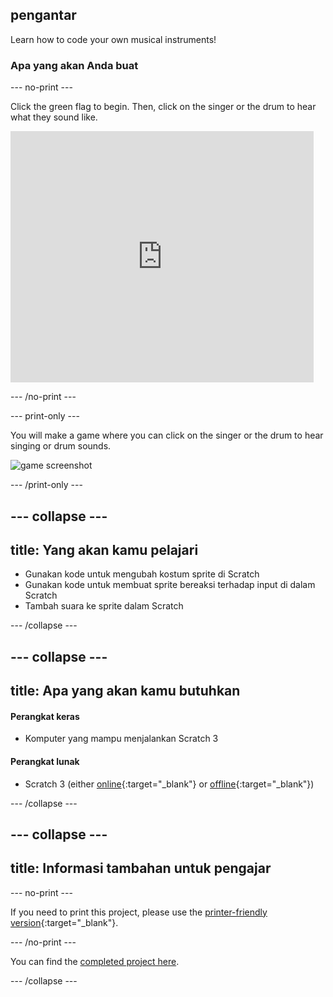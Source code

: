 ## pengantar

Learn how to code your own musical instruments!

### Apa yang akan Anda buat

\--- no-print \---

Click the green flag to begin. Then, click on the singer or the drum to hear what they sound like.

<div class="scratch-preview">
  <iframe allowtransparency="true" width="485" height="402" src="https://scratch.mit.edu/projects/embed/276872220/?autostart=false" frameborder="0" scrolling="no"></iframe>
</div>

\--- /no-print \---

\--- print-only \---

You will make a game where you can click on the singer or the drum to hear singing or drum sounds.

![game screenshot](images/demo.png)

\--- /print-only \---

## \--- collapse \---

## title: Yang akan kamu pelajari

+ Gunakan kode untuk mengubah kostum sprite di Scratch
+ Gunakan kode untuk membuat sprite bereaksi terhadap input di dalam Scratch
+ Tambah suara ke sprite dalam Scratch

\--- /collapse \---

## \--- collapse \---

## title: Apa yang akan kamu butuhkan

#### Perangkat keras

+ Komputer yang mampu menjalankan Scratch 3

#### Perangkat lunak

+ Scratch 3 (either [online](https://rpf.io/scratchon){:target="_blank"} or [offline](https://rpf.io/scratchoff){:target="_blank"})

\--- /collapse \---

## \--- collapse \---

## title: Informasi tambahan untuk pengajar

\--- no-print \---

If you need to print this project, please use the [printer-friendly version](https://projects.raspberrypi.org/en/projects/rock-band/print){:target="_blank"}.

\--- /no-print \---

You can find the [completed project here](https://rpf.io/p/en/rock-band-get).

\--- /collapse \---